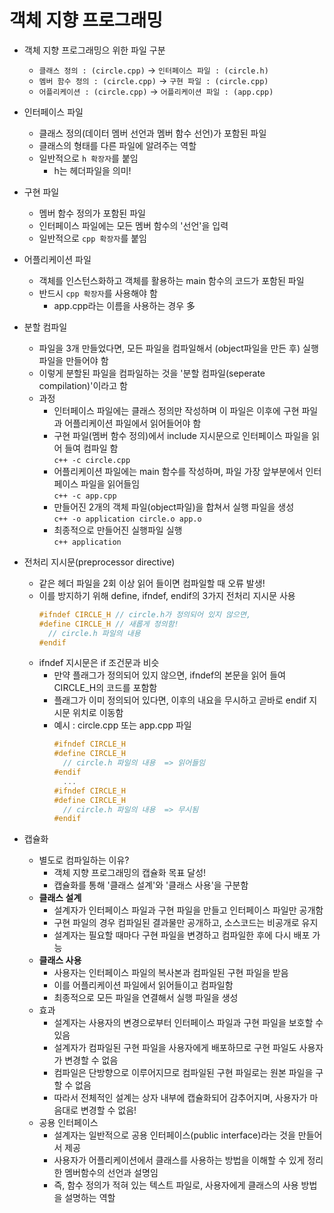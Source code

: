 # 객체 지향 프로그래밍

- 객체 지향 프로그래밍으 위한 파일 구분
  - `클래스 정의 : (circle.cpp)` → `인터페이스 파일 : (circle.h)`
  - `멤버 함수 정의 : (circle.cpp)` → `구현 파일 : (circle.cpp)`
  - `어플리케이션 : (circle.cpp)` → `어플리케이션 파일 : (app.cpp)`

- 인터페이스 파일
  - 클래스 정의(데이터 멤버 선언과 멤버 함수 선언)가 포함된 파일
  - 클래스의 형태를 다른 파일에 알려주는 역할
  - 일반적으로 `h 확장자`를 붙임
    - h는 헤더파일을 의미!
- 구현 파일
  - 멤버 함수 정의가 포함된 파일
  - 인터페이스 파일에는 모든 멤버 함수의 '선언'을 입력
  - 일반적으로 `cpp 확장자`를 붙임
- 어플리케이션 파일
  - 객체를 인스턴스화하고 객체를 활용하는 main 함수의 코드가 포함된 파일
  - 반드시 `cpp 확장자`를 사용해야 함
    - app.cpp라는 이름을 사용하는 경우 多

- 분할 컴파일
  - 파일을 3개 만들었다면, 모든 파일을 컴파일해서 (object파일을 만든 후) 실행파일을 만들어야 함
  - 이렇게 분할된 파일을 컴파일하는 것을 '분할 컴파일(seperate compilation)'이라고 함
  - 과정
    - 인터페이스 파일에는 클래스 정의만 작성하며 이 파일은 이후에 구현 파일과 어플리케이션 파일에서 읽어들어야 함
    - 구현 파일(멤버 함수 정의)에서 include 지시문으로 인터페이스 파일을 읽어 들여 컴파일 함  
      `c++ -c circle.cpp`
    - 어플리케이션 파일에는 main 함수를 작성하며, 파일 가장 앞부분에서 인터페이스 파일을 읽어들임  
      `c++ -c app.cpp`
    - 만들어진 2개의 객체 파일(object파일)을 합쳐서 실행 파일을 생성  
      `c++ -o application circle.o app.o`
    - 최종적으로 만들어진 실행파일 실행  
      `c++ application` 

- 전처리 지시문(preprocessor directive)
  - 같은 헤더 파일을 2회 이상 읽어 들이면 컴파일할 때 오류 발생!
  - 이를 방지하기 위해 define, ifndef, endif의 3가지 전처리 지시문 사용
    ```c++
    #ifndef CIRCLE_H // circle.h가 정의되어 있지 않으면,
    #define CIRCLE_H // 새롭게 정의함!
      // circle.h 파일의 내용
    #endif
    ```
  - ifndef 지시문은 if 조건문과 비슷
    - 만약 플래그가 정의되어 있지 않으면, ifndef의 본문을 읽어 들여 CIRCLE_H의 코드를 포함함
    - 플래그가 이미 정의되어 있다면, 이후의 내요을 무시하고 곧바로 endif 지시문 위치로 이동함
    - 예시 : circle.cpp 또는 app.cpp 파일
      ```c++
      #ifndef CIRCLE_H
      #define CIRCLE_H
        // circle.h 파일의 내용  => 읽어들임
      #endif
        ...
      #ifndef CIRCLE_H
      #define CIRCLE_H
        // circle.h 파일의 내용  => 무시됨
      #endif
      ```

- 캡슐화
  - 별도로 컴파일하는 이유?
    - 객체 지향 프로그래밍의 캡슐화 목표 달성!
    - 캡슐화를 통해 '클래스 설계'와 '클래스 사용'을 구분함
  - **클래스 설계**
    - 설계자가 인터페이스 파일과 구현 파일을 만들고 인터페이스 파일만 공개함
    - 구현 파일의 경우 컴파일된 결과물만 공개하고, 소스코드는 비공개로 유지
    - 설계자는 필요할 때마다 구현 파일을 변경하고 컴파일한 후에 다시 배포 가능
  - **클래스 사용**
    - 사용자는 인터페이스 파일의 복사본과 컴파일된 구현 파일을 받음
    - 이를 어플리케이션 파일에서 읽어들이고 컴파일함
    - 최종적으로 모든 파일을 연결해서 실행 파일을 생성
  - 효과
    - 설계자는 사용자의 변경으로부터 인터페이스 파일과 구현 파일을 보호할 수 있음
    - 설계자가 컴파일된 구현 파일을 사용자에게 배포하므로 구현 파일도 사용자가 변경할 수 없음
    - 컴파일은 단방향으로 이루어지므로 컴파일된 구현 파일로는 원본 파일을 구할 수 없음
    - 따라서 전체적인 설계는 상자 내부에 캡슐화되어 감추어지며, 사용자가 마음대로 변경할 수 없음!
  - 공용 인터페이스
    - 설계자는 일반적으로 공용 인터페이스(public interface)라는 것을 만들어서 제공
    - 사용자가 어플리케이션에서 클래스를 사용하는 방법을 이해할 수 있게 정리한 멤버함수의 선언과 설명임
    - 즉, 함수 정의가 적혀 있는 텍스트 파일로, 사용자에게 클래스의 사용 방법을 설명하는 역할